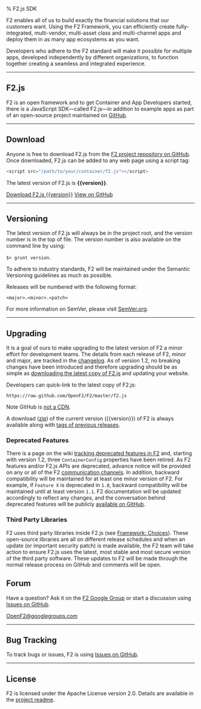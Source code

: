 % F2.js SDK

<p class="lead">F2 enables all of us to build exactly the financial solutions that our customers want. Using the F2 Framework, you can efficiently create fully-integrated, multi-vendor, multi-asset class and multi-channel apps and deploy them in as many app ecosystems as you want.</p>

Developers who adhere to the F2 standard will make it possible for multiple apps, developed independently by different organizations, to function together creating a seamless and integrated experience.

* * * *

## F2.js

F2 is an open framework and to get Container and App Developers started, there is a JavaScript SDK&mdash;called F2.js&mdash;in addition to example apps as part of an open-source project maintained on [GitHub](https://github.com/OpenF2/F2/).

* * * *

## Download

Anyone is free to download F2.js from the [F2 project repository on GitHub](https://github.com/OpenF2/F2/). Once downloaded, F2.js can be added to any web page using a script tag:

```javascript
<script src="/path/to/your/container/f2.js"></script>
```

The latest version of F2.js is **{{version}}**.

<p><a href="https://raw.github.com/OpenF2/F2/master/f2.js" class="btn btn-primary">Download F2.js {{version}}</a> <a href="https://github.com/OpenF2/F2/" class="btn" target="_blank">View on GitHub</a></p>

* * * *

## Versioning

The latest version of F2.js will always be in the project root, and the version number is in the top of file. The version number is also available on the command line by using:

`$> grunt version`.

To adhere to industry standards, F2 will be maintained under the Semantic Versioning guidelines as much as possible.

Releases will be numbered with the following format:

`<major>.<minor>.<patch>`

For more information on SemVer, please visit [SemVer.org](http://semver.org/).

* * * *

## Upgrading

It is a goal of ours to make upgrading to the latest version of F2 a minor effort for development teams. The details from each release of F2, minor and major, are tracked in the [changelog](https://github.com/OpenF2/F2/wiki/Changelog). As of version 1.2, no breaking changes have been introduced and therefore upgrading should be as simple as [downloading the latest copy of F2.js](https://raw.github.com/OpenF2/F2/master/sdk/f2.min.js) and updating your website.

Developers can quick-link to the latest copy of F2.js:

`https://raw.github.com/OpenF2/F2/master/f2.js`

<span class="label label-info">Note</span> GitHub is [not a CDN](http://stackoverflow.com/questions/5502540/should-github-be-used-as-a-cdn-for-javascript-libraries).

A download ([zip](https://github.com/OpenF2/F2/zipball/master)) of the current version ({{version}}) of F2 is always available along with [tags of previous releases](https://github.com/OpenF2/F2/tags).

### Deprecated Features

There is a page on the wiki [tracking deprecated features in F2](https://github.com/OpenF2/F2/wiki/F2.js-Deprecated) and, starting with version 1.2, three `ContainerConfig` properties have been retired. As F2 features and/or F2.js APIs are deprecated, advance notice will be provided on any or all of the F2 [communication channels](https://github.com/OpenF2/F2/blob/master/CONTRIBUTING.md#keep-in-touch). In addition, backward compatibility will be maintained for at least one minor version of F2. For example, if `Feature X` is deprecated in `1.0`, backward compatibility will be maintained until at least version `1.1`. F2 documentation will be updated accordingly to reflect any changes, and the conversation behind deprecated features will be publicly [available on GitHub](https://github.com/OpenF2/F2/issues).


### Third Party Libraries

F2 uses third party libraries inside F2.js (see [Framework: Choices](http://docs.openf2.org/#choices)). These open-source libraries are all on different release schedules and when an update (or important security patch) is made available, the F2 team will take action to ensure F2.js uses the latest, most stable and most secure version of the third party software. These updates to F2 will be made through the normal release process on GitHub and comments will be open.

## Forum

Have a question? Ask it on the [F2 Google Group](https://groups.google.com/forum/#!forum/OpenF2) or start a discussion using [Issues on GitHub](https://github.com/OpenF2/F2/issues).

<OpenF2@googlegroups.com>

* * * *

## Bug Tracking

To track bugs or issues, F2 is using [Issues on GitHub](https://github.com/OpenF2/F2/issues).

* * * *

## License

F2 is licensed under the Apache License version 2.0. Details are available in the [project readme](https://github.com/OpenF2/F2#copyright-and-license).

